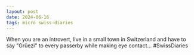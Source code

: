 ```yaml
---
layout: post
date: 2024-06-16
tags: micro swiss-diaries
---
```


When you are an introvert, live in a small town in Switzerland and have to say "Grüezi" to every passerby while making eye contact... #SwissDiaries